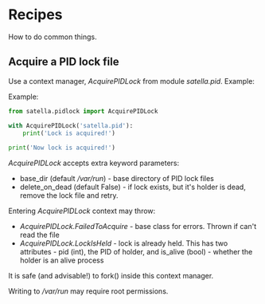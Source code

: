 # Recipes

How to do common things.


## Acquire a PID lock file

Use a context manager, _AcquirePIDLock_ from module _satella.pid_. Example:

Example:
```python
from satella.pidlock import AcquirePIDLock

with AcquirePIDLock('satella.pid'):
    print('Lock is acquired!')
    
print('Now lock is acquired!')
```

_AcquirePIDLock_ accepts extra keyword parameters:
* base_dir (default _/var/run_) - base directory of PID lock files
* delete_on_dead (default False) - if lock exists, but it's holder is dead, 
 remove the lock file and retry.
 
Entering _AcquirePIDLock_ context may throw:

* _AcquirePIDLock.FailedToAcquire_ - base class for errors. Thrown if can't read the file
* _AcquirePIDLock.LockIsHeld_ - lock is already held. This has two attributes - pid (int), the PID of holder,
 and is_alive (bool) - whether the holder is an alive process


It is safe (and advisable!) to fork() inside this context manager. 

Writing to _/var/run_ may require root permissions.
